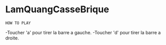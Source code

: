 LamQuangCasseBrique
===================
	HOW TO PLAY
-Toucher 'a' pour tirer la barre a gauche.
-Toucher 'd' pour tirer la barre a droite.
